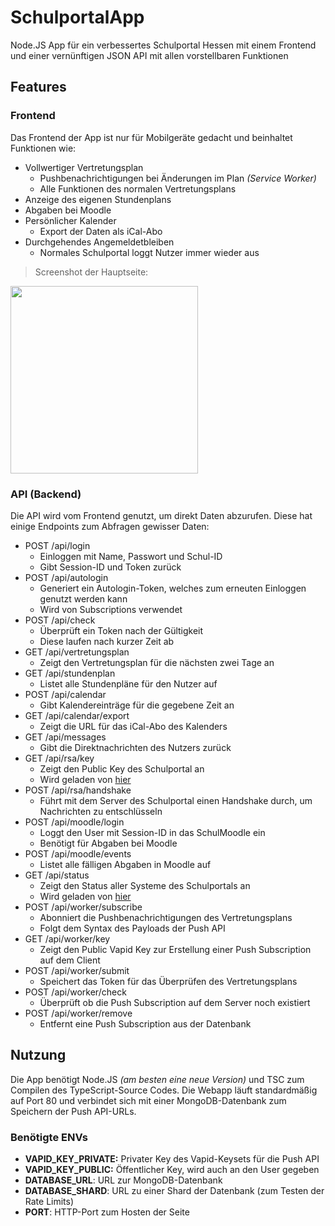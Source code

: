 # SchulportalApp
Node.JS App für ein verbessertes Schulportal Hessen mit einem Frontend und einer vernünftigen JSON API mit allen vorstellbaren Funktionen

## Features

### Frontend
Das Frontend der App ist nur für Mobilgeräte gedacht und beinhaltet Funktionen wie:
- Vollwertiger Vertretungsplan
    - Pushbenachrichtigungen bei Änderungen im Plan *(Service Worker)*
    - Alle Funktionen des normalen Vertretungsplans
- Anzeige des eigenen Stundenplans
- Abgaben bei Moodle
- Persönlicher Kalender
    - Export der Daten als iCal-Abo
- Durchgehendes Angemeldetbleiben
    - Normales Schulportal loggt Nutzer immer wieder aus

> Screenshot der Hauptseite:
<img src="https://i.imgur.com/2n1SxHI.png" height="300">

### API (Backend)
Die API wird vom Frontend genutzt, um direkt Daten abzurufen. Diese hat einige Endpoints zum Abfragen gewisser Daten:

- POST /api/login
    - Einloggen mit Name, Passwort und Schul-ID
    - Gibt Session-ID und Token zurück
- POST /api/autologin
    - Generiert ein Autologin-Token, welches zum erneuten Einloggen genutzt werden kann
    - Wird von Subscriptions verwendet
- POST /api/check
    - Überprüft ein Token nach der Gültigkeit
    - Diese laufen nach kurzer Zeit ab
- GET /api/vertretungsplan
    - Zeigt den Vertretungsplan für die nächsten zwei Tage an
- GET /api/stundenplan
    - Listet alle Stundenpläne für den Nutzer auf
- POST /api/calendar
    - Gibt Kalendereinträge für die gegebene Zeit an
- GET /api/calendar/export
    - Zeigt die URL für das iCal-Abo des Kalenders
- GET /api/messages
    - Gibt die Direktnachrichten des Nutzers zurück
- GET /api/rsa/key
    - Zeigt den Public Key des Schulportal an
    - Wird geladen von [hier](https://start.schulportal.hessen.de/ajax.php?f=rsaPublicKey)
- POST /api/rsa/handshake
    - Führt mit dem Server des Schulportal einen Handshake durch, um Nachrichten zu entschlüsseln
- POST /api/moodle/login
    - Loggt den User mit Session-ID in das SchulMoodle ein
    - Benötigt für Abgaben bei Moodle
- POST /api/moodle/events
    - Listet alle fälligen Abgaben in Moodle auf
- GET /api/status
    - Zeigt den Status aller Systeme des Schulportals an
    - Wird geladen von [hier](https://info.schulportal.hessen.de/status-des-schulportal-hessen/)
- POST /api/worker/subscribe
    - Abonniert die Pushbenachrichtigungen des Vertretungsplans
    - Folgt dem Syntax des Payloads der Push API
- GET /api/worker/key
    - Zeigt den Public Vapid Key zur Erstellung einer Push Subscription auf dem Client
- POST /api/worker/submit
    - Speichert das Token für das Überprüfen des Vertretungsplans
- POST /api/worker/check
    - Überprüft ob die Push Subscription auf dem Server noch existiert
- POST /api/worker/remove
    - Entfernt eine Push Subscription aus der Datenbank

## Nutzung
Die App benötigt Node.JS *(am besten eine neue Version)* und TSC zum Compilen des TypeScript-Source Codes. Die Webapp läuft standardmäßig auf Port 80 und verbindet sich mit einer MongoDB-Datenbank zum Speichern der Push API-URLs.

### Benötigte ENVs
- **VAPID_KEY_PRIVATE:** Privater Key des Vapid-Keysets für die Push API
- **VAPID_KEY_PUBLIC:** Öffentlicher Key, wird auch an den User gegeben
- **DATABASE_URL**: URL zur MongoDB-Datenbank
- **DATABASE_SHARD**: URL zu einer Shard der Datenbank (zum Testen der Rate Limits)
- **PORT**: HTTP-Port zum Hosten der Seite